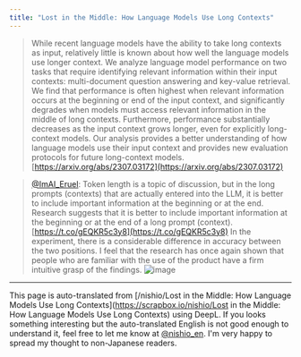```yaml
---
title: "Lost in the Middle: How Language Models Use Long Contexts"
---
```


> While recent language models have the ability to take long contexts as input, relatively little is known about how well the language models use longer context. We analyze language model performance on two tasks that require identifying relevant information within their input contexts: multi-document question answering and key-value retrieval. We find that performance is often highest when relevant information occurs at the beginning or end of the input context, and significantly degrades when models must access relevant information in the middle of long contexts. Furthermore, performance substantially decreases as the input context grows longer, even for explicitly long-context models. Our analysis provides a better understanding of how language models use their input context and provides new evaluation protocols for future long-context models.
[https://arxiv.org/abs/2307.03172](https://arxiv.org/abs/2307.03172)

> [@ImAI_Eruel](https://twitter.com/ImAI_Eruel/status/1677232964562980866): Token length is a topic of discussion, but in the long prompts (contexts) that are actually entered into the LLM, it is better to include important information at the beginning or at the end. Research suggests that it is better to include important information at the beginning or at the end of a long prompt (context).
> [https://t.co/gEQKR5c3y8](https://t.co/gEQKR5c3y8)
> In the experiment, there is a considerable difference in accuracy between the two positions.
> I feel that the research has once again shown that people who are familiar with the use of the product have a firm intuitive grasp of the findings.
> ![image](https://pbs.twimg.com/media/F0a5dbjaYAAXNtw.png)


---
This page is auto-translated from [/nishio/Lost in the Middle: How Language Models Use Long Contexts](https://scrapbox.io/nishio/Lost in the Middle: How Language Models Use Long Contexts) using DeepL. If you looks something interesting but the auto-translated English is not good enough to understand it, feel free to let me know at [@nishio_en](https://twitter.com/nishio_en). I'm very happy to spread my thought to non-Japanese readers.